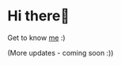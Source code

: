 # Hi there👋

Get to know [me](https://tishajhabak1014.github.io/tisha-dev/)  :) 

(More updates - coming soon :))
